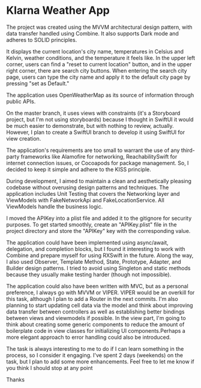 # Klarna Weather App

The project was created using the MVVM architectural design pattern, with data transfer handled using Combine. It also supports Dark mode and adheres to SOLID principles.

It displays the current location's city name, temperatures in Celsius and Kelvin, weather conditions, and the temperature it feels like. In the upper left corner, users can find a "reset to current location" button, and in the upper right corner, there are search city buttons. When entering the search city page, users can type the city name and apply it to the default city page by pressing "set as Default."

The application uses OpenWeatherMap as its source of information through public APIs.

On the master branch, it uses views with constraints (it's a Storyboard project, but I'm not using storyboards) because I thought in SwiftUI it would be much easier to demonstrate, but with nothing to review, actually. However, I plan to create a SwiftUI branch to develop it using SwiftUI for view creation.

The application's requirements are too small to warrant the use of any third-party frameworks like Alamofire for networking, ReachabilitySwift for internet connection issues, or Cocoapods for package management. So, I decided to keep it simple and adhere to the KISS principle.

During development, I aimed to maintain a clean and aesthetically pleasing codebase without overusing design patterns and techniques. The application includes Unit Testing that covers the Networking layer and ViewModels with FakeNetworkApi and FakeLocationService. All ViewModels handle the business logic.

I moved the APIKey into a plist file and added it to the gitignore for security purposes. To get started smoothly, create an "APIKey.plist" file in the project directory and store the "APIKey" key with the corresponding value.

The application could have been implemented using async/await, delegation, and completion blocks, but I found it interesting to work with Combine and prepare myself for using RXSwift in the future. Along the way, I also used Observer, Template Method, State, Prototype, Adapter, and Builder design patterns. I tried to avoid using Singleton and static methods because they usually make testing harder (though not impossible).

The application could also have been written with MVC, but as a personal preference, I always go with MVVM or VIPER. 
VIPER would be an overkill for this task, although I plan to add a Router in the next commits. I'm also planning to start updating cell data via the model and think about improving data transfer between controllers as well as establishing better bindings between views and viewmodels if possible. In the view part, I'm going to think about creating some generic components to reduce the amount of boilerplate code in view classes for initializing UI components.Perhaps a more elegant approach to error handling could also be introduced.

The task is always interesting to me to do if I can learn something in the process, so I consider it engaging. I've spent 2 days (weekends) on the task, but I plan to add some more enhancements. Feel free to let me know if you think I should stop at any point

Thanks
